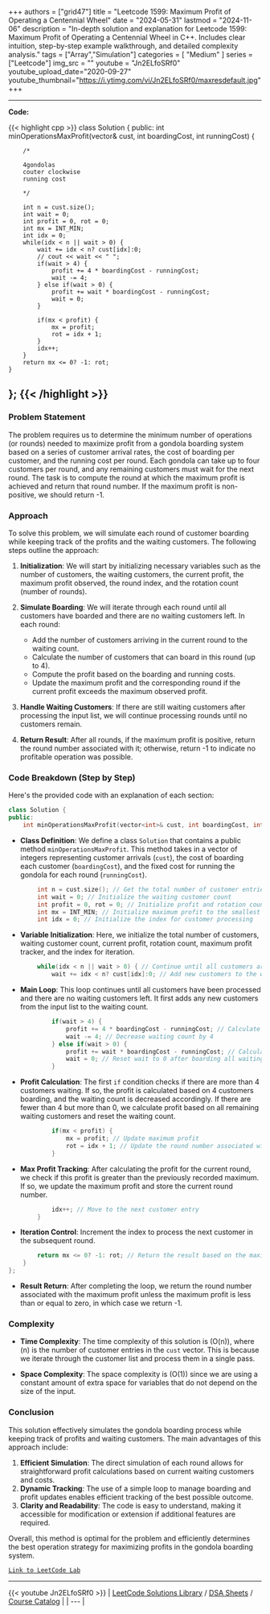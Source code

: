 
+++
authors = ["grid47"]
title = "Leetcode 1599: Maximum Profit of Operating a Centennial Wheel"
date = "2024-05-31"
lastmod = "2024-11-06"
description = "In-depth solution and explanation for Leetcode 1599: Maximum Profit of Operating a Centennial Wheel in C++. Includes clear intuition, step-by-step example walkthrough, and detailed complexity analysis."
tags = ["Array","Simulation"]
categories = [
    "Medium"
]
series = ["Leetcode"]
img_src = ""
youtube = "Jn2ELfoSRf0"
youtube_upload_date="2020-09-27"
youtube_thumbnail="https://i.ytimg.com/vi/Jn2ELfoSRf0/maxresdefault.jpg"
+++



---
**Code:**

{{< highlight cpp >}}
class Solution {
public:
    int minOperationsMaxProfit(vector<int>& cust, int boardingCost, int runningCost) {
        
        /*
        
        4gondolas
        couter clockwise
        running cost
        
        */

        int n = cust.size();
        int wait = 0;
        int profit = 0, rot = 0;
        int mx = INT_MIN;
        int idx = 0;
        while(idx < n || wait > 0) {
            wait += idx < n? cust[idx]:0;
            // cout << wait << " ";
            if(wait > 4) {
                profit += 4 * boardingCost - runningCost;
                wait -= 4;
            } else if(wait > 0) {
                profit += wait * boardingCost - runningCost;
                wait = 0;
            }

            if(mx < profit) {
                mx = profit;
                rot = idx + 1;
            }
            idx++;
        }
        return mx <= 0? -1: rot;
    }
};
{{< /highlight >}}
---

### Problem Statement

The problem requires us to determine the minimum number of operations (or rounds) needed to maximize profit from a gondola boarding system based on a series of customer arrival rates, the cost of boarding per customer, and the running cost per round. Each gondola can take up to four customers per round, and any remaining customers must wait for the next round. The task is to compute the round at which the maximum profit is achieved and return that round number. If the maximum profit is non-positive, we should return -1.

### Approach

To solve this problem, we will simulate each round of customer boarding while keeping track of the profits and the waiting customers. The following steps outline the approach:

1. **Initialization**: We will start by initializing necessary variables such as the number of customers, the waiting customers, the current profit, the maximum profit observed, the round index, and the rotation count (number of rounds).

2. **Simulate Boarding**: We will iterate through each round until all customers have boarded and there are no waiting customers left. In each round:
   - Add the number of customers arriving in the current round to the waiting count.
   - Calculate the number of customers that can board in this round (up to 4).
   - Compute the profit based on the boarding and running costs.
   - Update the maximum profit and the corresponding round if the current profit exceeds the maximum observed profit.

3. **Handle Waiting Customers**: If there are still waiting customers after processing the input list, we will continue processing rounds until no customers remain.

4. **Return Result**: After all rounds, if the maximum profit is positive, return the round number associated with it; otherwise, return -1 to indicate no profitable operation was possible.

### Code Breakdown (Step by Step)

Here's the provided code with an explanation of each section:

```cpp
class Solution {
public:
    int minOperationsMaxProfit(vector<int>& cust, int boardingCost, int runningCost) {
```
- **Class Definition**: We define a class `Solution` that contains a public method `minOperationsMaxProfit`. This method takes in a vector of integers representing customer arrivals (`cust`), the cost of boarding each customer (`boardingCost`), and the fixed cost for running the gondola for each round (`runningCost`).

```cpp
        int n = cust.size(); // Get the total number of customer entries
        int wait = 0; // Initialize the waiting customer count
        int profit = 0, rot = 0; // Initialize profit and rotation count
        int mx = INT_MIN; // Initialize maximum profit to the smallest integer value
        int idx = 0; // Initialize the index for customer processing
```
- **Variable Initialization**: Here, we initialize the total number of customers, waiting customer count, current profit, rotation count, maximum profit tracker, and the index for iteration.

```cpp
        while(idx < n || wait > 0) { // Continue until all customers are processed or waiting
            wait += idx < n? cust[idx]:0; // Add new customers to the waiting count
```
- **Main Loop**: This loop continues until all customers have been processed and there are no waiting customers left. It first adds any new customers from the input list to the waiting count.

```cpp
            if(wait > 4) {
                profit += 4 * boardingCost - runningCost; // Calculate profit for full boarding
                wait -= 4; // Decrease waiting count by 4
            } else if(wait > 0) {
                profit += wait * boardingCost - runningCost; // Calculate profit for remaining customers
                wait = 0; // Reset wait to 0 after boarding all waiting customers
            }
```
- **Profit Calculation**: The first `if` condition checks if there are more than 4 customers waiting. If so, the profit is calculated based on 4 customers boarding, and the waiting count is decreased accordingly. If there are fewer than 4 but more than 0, we calculate profit based on all remaining waiting customers and reset the waiting count.

```cpp
            if(mx < profit) {
                mx = profit; // Update maximum profit
                rot = idx + 1; // Update the round number associated with max profit
            }
```
- **Max Profit Tracking**: After calculating the profit for the current round, we check if this profit is greater than the previously recorded maximum. If so, we update the maximum profit and store the current round number.

```cpp
            idx++; // Move to the next customer entry
        }
```
- **Iteration Control**: Increment the index to process the next customer in the subsequent round.

```cpp
        return mx <= 0? -1: rot; // Return the result based on the maximum profit observed
    }
};
```
- **Result Return**: After completing the loop, we return the round number associated with the maximum profit unless the maximum profit is less than or equal to zero, in which case we return -1.

### Complexity

- **Time Complexity**: The time complexity of this solution is \(O(n)\), where \(n\) is the number of customer entries in the `cust` vector. This is because we iterate through the customer list and process them in a single pass.

- **Space Complexity**: The space complexity is \(O(1)\) since we are using a constant amount of extra space for variables that do not depend on the size of the input.

### Conclusion

This solution effectively simulates the gondola boarding process while keeping track of profits and waiting customers. The main advantages of this approach include:

1. **Efficient Simulation**: The direct simulation of each round allows for straightforward profit calculations based on current waiting customers and costs.
2. **Dynamic Tracking**: The use of a simple loop to manage boarding and profit updates enables efficient tracking of the best possible outcome.
3. **Clarity and Readability**: The code is easy to understand, making it accessible for modification or extension if additional features are required.

Overall, this method is optimal for the problem and efficiently determines the best operation strategy for maximizing profits in the gondola boarding system.

[`Link to LeetCode Lab`](https://leetcode.com/problems/maximum-profit-of-operating-a-centennial-wheel/description/)

---
{{< youtube Jn2ELfoSRf0 >}}
| [LeetCode Solutions Library](https://grid47.xyz/leetcode/) / [DSA Sheets](https://grid47.xyz/sheets/) / [Course Catalog](https://grid47.xyz/courses/) |
| --- |
